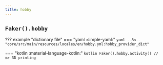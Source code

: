 ```yaml
---
title: hobby
---
```


## `Faker().hobby`

??? example "dictionary file"
    === "yaml :simple-yaml:"
        ```yaml
        --8<-- "core/src/main/resources/locales/en/hobby.yml:hobby_provider_dict"
        ```

=== "kotlin :material-language-kotlin:"
    ```kotlin
    Faker().hobby.activity() // => 3D printing
    ```
